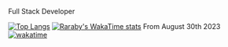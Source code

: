 Full Stack Developer

[![Top Langs](https://github-readme-stats.vercel.app/api/top-langs/?username=Raraby&layout=donut-vertical)](https://github.com/Raraby/github-readme-stats)
[![Raraby's WakaTime stats](https://github-readme-stats.vercel.app/api/wakatime?username=Raraby)](https://github.com/Raraby/github-readme-stats)
From August 30th 2023
[![wakatime](https://wakatime.com/badge/user/4fc8088f-5a18-4f4b-99be-28a739b8cc1c.svg)](https://wakatime.com/@4fc8088f-5a18-4f4b-99be-28a739b8cc1c)
